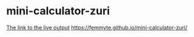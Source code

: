 # mini-calculator-zuri

[The link to the live output](https://femmyte.github.io/mini-calculator-zuri/)
https://femmyte.github.io/mini-calculator-zuri/
